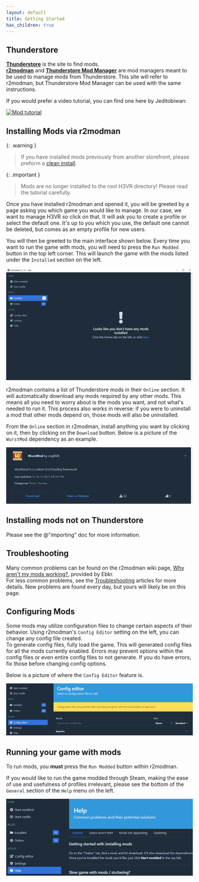 ```yaml
---
layout: default
title: Getting Started
has_children: true
---
```


## Thunderstore

[**Thunderstore**](https://h3vr.thunderstore.io) is the site to find mods.  
[**r2modman**](https://h3vr.thunderstore.io/package/ebkr/r2modman/) and [**Thunderstore Mod
Manager**](https://www.overwolf.com/app/Thunderstore-Thunderstore_Mod_Manager) are mod managers meant to be used to
manage mods from Thunderstore. This site will refer to r2modman, but Thunderstore Mod Manager can be used with the same
instructions.

If you would prefer a video tutorial, you can find one here by Jeditobiwan:

[![Mod tutorial](https://img.youtube.com/vi/rchbe9xDbrY/sddefault.jpg)](https://youtu.be/rchbe9xDbrY "Mod tutorial")

## Installing Mods via r2modman


{: .warning }
> If you have installed mods previously from another storefront, please preform a [clean install](starting_fresh).

{: .important }
> Mods are no longer installed to the root H3VR directory! Please read the tutorial carefully.

Once you have installed r2modman and opened it, you will be greeted by a page asking you which game you would like to
manage. In our case, we want to manage H3VR so click on that. It will ask you to create a profile or select the default
one. It's up to you which you use, the default one cannot be deleted, but comes as an empty profile for new users.

You will then be greeted to the main interface shown below. Every time you want to run the game with mods, you will need
to press the `Run Modded` button in the top left corner. This will launch the game with the mods listed under
the `Installed` section on the left.

![image](images/r2modman/greeted.png)

r2modman contains a list of Thunderstore mods in their `Online` section. It will automatically download any mods
required by any other mods. This means all you need to worry about is the mods you want, and not what's needed to run
it. This process also works in reverse: if you were to uninstall a mod that other mods depend on, those mods will also
be uninstalled.

From the `Online` section in r2modman, install anything you want by clicking on it, then by clicking on the `Download`
button. Below is a picture of the `WurstMod` dependency as an example.

![image](images/r2modman/WurstMod.png)

## Installing mods not on Thunderstore

Please see the @"importing" doc for more information.

## Troubleshooting

Many common problems can be found on the r2modman wiki
page, [Why aren't my mods working?](https://github.com/ebkr/r2modmanPlus/wiki/Why-aren%27t-my-mods-working%3F), provided
by Ebkr.  
For less common problems, see the [Troubleshooting](troubleshooting/Troubleshooting) articles for more details. New problems
are found every day, but yours will likely be on this page.

## Configuring Mods

Some mods may utilize configuration files to change certain aspects of their behavior. Using r2modman's `Config Editor`
setting on the left, you can change any config file created.  
To generate config files, fully load the game. This will generated config files for all the mods currently enabled.
Errors may prevent options within the config files or even entire config files to not generate. If you do have errors,
fix those before changing config options.

Below is a picture of where the `Config Editor` feature is.

![image](images/r2modman/config_editor.png)

## Running your game with mods

To run mods, you **must** press the `Run Modded` button within r2modman.

If you would like to run the game modded through Steam, making the ease of use and usefulness of profiles irrelevant,
please see the bottom of the `General` section of the `Help` menu on the left.

![image](images/r2modman/help.png)
